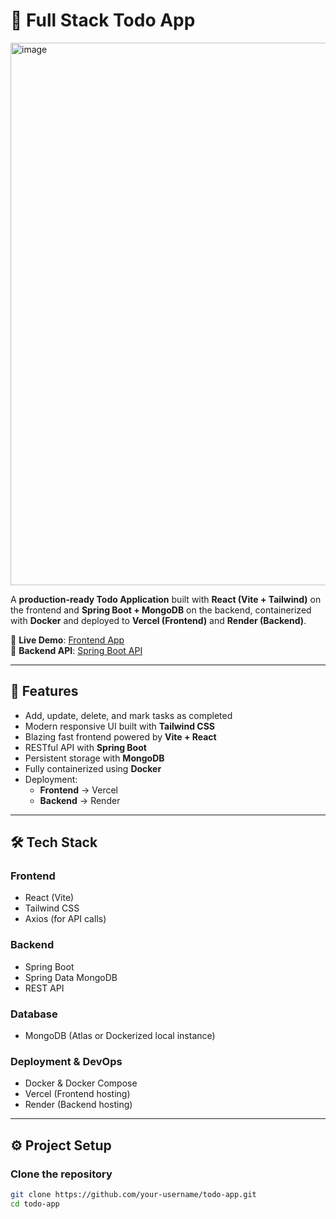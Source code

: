# 📝 Full Stack Todo App  
<img width="1919" height="868" alt="image" src="https://github.com/user-attachments/assets/42da7fad-1e13-46e4-b72a-c415a6bde0a2" />

A **production-ready Todo Application** built with **React (Vite + Tailwind)** on the frontend and **Spring Boot + MongoDB** on the backend, containerized with **Docker** and deployed to **Vercel (Frontend)** and **Render (Backend)**.  

🔗 **Live Demo**: [Frontend App](https://todo-app-chi-beige.vercel.app/)  
🔗 **Backend API**: [Spring Boot API](https://backend-web-app-5vye.onrender.com)  

---

## 🚀 Features  

- Add, update, delete, and mark tasks as completed  
- Modern responsive UI built with **Tailwind CSS**  
- Blazing fast frontend powered by **Vite + React**  
- RESTful API with **Spring Boot**  
- Persistent storage with **MongoDB**  
- Fully containerized using **Docker**  
- Deployment:  
  - **Frontend** → Vercel  
  - **Backend** → Render  

---

## 🛠️ Tech Stack  

### **Frontend**  
- React (Vite)  
- Tailwind CSS  
- Axios (for API calls)  

### **Backend**  
- Spring Boot  
- Spring Data MongoDB  
- REST API  

### **Database**  
- MongoDB (Atlas or Dockerized local instance)  

### **Deployment & DevOps**  
- Docker & Docker Compose  
- Vercel (Frontend hosting)  
- Render (Backend hosting)  

---

## ⚙️ Project Setup  

### **Clone the repository**  
```bash
git clone https://github.com/your-username/todo-app.git
cd todo-app
